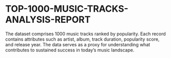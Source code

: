 # TOP-1000-MUSIC-TRACKS-ANALYSIS-REPORT
The dataset comprises 1000 music tracks ranked by popularity. Each record contains attributes such as artist, album, track duration, popularity score, and release year. The data serves as a proxy for understanding what contributes to sustained success in today’s music landscape.

